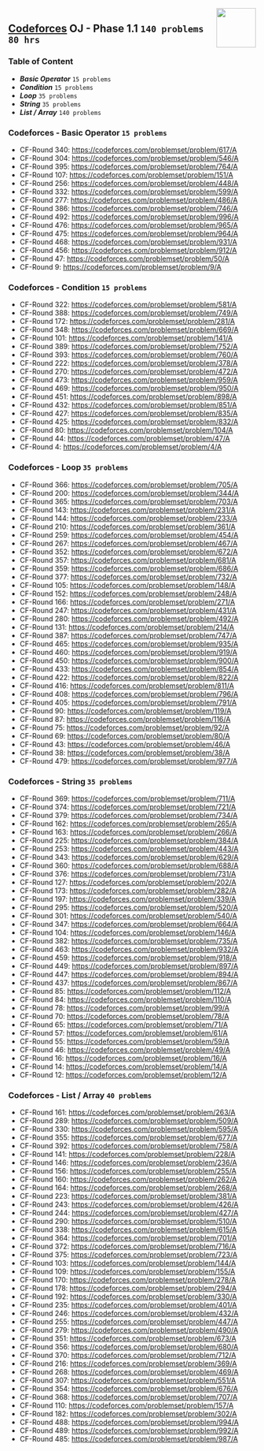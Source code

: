 <img align="right" width="80" height="80" src="https://github.com/cs-MohamedAyman/Problem-Solving-Training/blob/master/online-judges-logos/codeforces.jpg">

## [Codeforces](https://codeforces.com/) OJ - Phase 1.1 `140 problems` `80 hrs`

### Table of Content

- ***Basic Operator*** `15 problems`
- ***Condition***      `15 problems`
- ***Loop***           `35 problems`
- ***String***         `35 problems`
- ***List / Array***   `140 problems`

### Codeforces - Basic Operator `15 problems`

- CF-Round 340: https://codeforces.com/problemset/problem/617/A
- CF-Round 304: https://codeforces.com/problemset/problem/546/A
- CF-Round 395: https://codeforces.com/problemset/problem/764/A
- CF-Round 107: https://codeforces.com/problemset/problem/151/A
- CF-Round 256: https://codeforces.com/problemset/problem/448/A
- CF-Round 332: https://codeforces.com/problemset/problem/599/A
- CF-Round 277: https://codeforces.com/problemset/problem/486/A
- CF-Round 386: https://codeforces.com/problemset/problem/746/A
- CF-Round 492: https://codeforces.com/problemset/problem/996/A
- CF-Round 476: https://codeforces.com/problemset/problem/965/A
- CF-Round 475: https://codeforces.com/problemset/problem/964/A
- CF-Round 468: https://codeforces.com/problemset/problem/931/A
- CF-Round 456: https://codeforces.com/problemset/problem/912/A
- CF-Round 47: https://codeforces.com/problemset/problem/50/A
- CF-Round 9: https://codeforces.com/problemset/problem/9/A

### Codeforces - Condition `15 problems`

- CF-Round 322: https://codeforces.com/problemset/problem/581/A
- CF-Round 388: https://codeforces.com/problemset/problem/749/A
- CF-Round 172: https://codeforces.com/problemset/problem/281/A
- CF-Round 348: https://codeforces.com/problemset/problem/669/A
- CF-Round 101: https://codeforces.com/problemset/problem/141/A
- CF-Round 389: https://codeforces.com/problemset/problem/752/A
- CF-Round 393: https://codeforces.com/problemset/problem/760/A
- CF-Round 222: https://codeforces.com/problemset/problem/378/A
- CF-Round 270: https://codeforces.com/problemset/problem/472/A
- CF-Round 473: https://codeforces.com/problemset/problem/959/A
- CF-Round 469: https://codeforces.com/problemset/problem/950/A
- CF-Round 451: https://codeforces.com/problemset/problem/898/A
- CF-Round 432: https://codeforces.com/problemset/problem/851/A
- CF-Round 427: https://codeforces.com/problemset/problem/835/A
- CF-Round 425: https://codeforces.com/problemset/problem/832/A
- CF-Round 80: https://codeforces.com/problemset/problem/104/A
- CF-Round 44: https://codeforces.com/problemset/problem/47/A
- CF-Round 4: https://codeforces.com/problemset/problem/4/A

### Codeforces - Loop `35 problems`

- CF-Round 366: https://codeforces.com/problemset/problem/705/A
- CF-Round 200: https://codeforces.com/problemset/problem/344/A
- CF-Round 365: https://codeforces.com/problemset/problem/703/A
- CF-Round 143: https://codeforces.com/problemset/problem/231/A
- CF-Round 144: https://codeforces.com/problemset/problem/233/A
- CF-Round 210: https://codeforces.com/problemset/problem/361/A
- CF-Round 259: https://codeforces.com/problemset/problem/454/A
- CF-Round 267: https://codeforces.com/problemset/problem/467/A
- CF-Round 352: https://codeforces.com/problemset/problem/672/A
- CF-Round 357: https://codeforces.com/problemset/problem/681/A
- CF-Round 359: https://codeforces.com/problemset/problem/686/A
- CF-Round 377: https://codeforces.com/problemset/problem/732/A
- CF-Round 105: https://codeforces.com/problemset/problem/148/A
- CF-Round 152: https://codeforces.com/problemset/problem/248/A
- CF-Round 166: https://codeforces.com/problemset/problem/271/A
- CF-Round 247: https://codeforces.com/problemset/problem/431/A
- CF-Round 280: https://codeforces.com/problemset/problem/492/A
- CF-Round 131: https://codeforces.com/problemset/problem/214/A
- CF-Round 387: https://codeforces.com/problemset/problem/747/A
- CF-Round 465: https://codeforces.com/problemset/problem/935/A
- CF-Round 460: https://codeforces.com/problemset/problem/919/A
- CF-Round 450: https://codeforces.com/problemset/problem/900/A
- CF-Round 433: https://codeforces.com/problemset/problem/854/A
- CF-Round 422: https://codeforces.com/problemset/problem/822/A
- CF-Round 416: https://codeforces.com/problemset/problem/811/A
- CF-Round 408: https://codeforces.com/problemset/problem/796/A
- CF-Round 405: https://codeforces.com/problemset/problem/791/A
- CF-Round 90: https://codeforces.com/problemset/problem/119/A
- CF-Round 87: https://codeforces.com/problemset/problem/116/A
- CF-Round 75: https://codeforces.com/problemset/problem/92/A
- CF-Round 69: https://codeforces.com/problemset/problem/80/A
- CF-Round 43: https://codeforces.com/problemset/problem/46/A
- CF-Round 38: https://codeforces.com/problemset/problem/38/A
- CF-Round 479: https://codeforces.com/problemset/problem/977/A

### Codeforces - String `35 problems`

- CF-Round 369: https://codeforces.com/problemset/problem/711/A
- CF-Round 374: https://codeforces.com/problemset/problem/721/A
- CF-Round 379: https://codeforces.com/problemset/problem/734/A
- CF-Round 162: https://codeforces.com/problemset/problem/265/A
- CF-Round 163: https://codeforces.com/problemset/problem/266/A
- CF-Round 225: https://codeforces.com/problemset/problem/384/A
- CF-Round 253: https://codeforces.com/problemset/problem/443/A
- CF-Round 343: https://codeforces.com/problemset/problem/629/A
- CF-Round 360: https://codeforces.com/problemset/problem/688/A
- CF-Round 376: https://codeforces.com/problemset/problem/731/A
- CF-Round 127: https://codeforces.com/problemset/problem/202/A
- CF-Round 173: https://codeforces.com/problemset/problem/282/A
- CF-Round 197: https://codeforces.com/problemset/problem/339/A
- CF-Round 295: https://codeforces.com/problemset/problem/520/A
- CF-Round 301: https://codeforces.com/problemset/problem/540/A
- CF-Round 347: https://codeforces.com/problemset/problem/664/A
- CF-Round 104: https://codeforces.com/problemset/problem/146/A
- CF-Round 382: https://codeforces.com/problemset/problem/735/A
- CF-Round 463: https://codeforces.com/problemset/problem/932/A
- CF-Round 459: https://codeforces.com/problemset/problem/918/A
- CF-Round 449: https://codeforces.com/problemset/problem/897/A
- CF-Round 447: https://codeforces.com/problemset/problem/894/A
- CF-Round 437: https://codeforces.com/problemset/problem/867/A
- CF-Round 85: https://codeforces.com/problemset/problem/112/A
- CF-Round 84: https://codeforces.com/problemset/problem/110/A
- CF-Round 78: https://codeforces.com/problemset/problem/99/A
- CF-Round 70: https://codeforces.com/problemset/problem/78/A
- CF-Round 65: https://codeforces.com/problemset/problem/71/A
- CF-Round 57: https://codeforces.com/problemset/problem/61/A
- CF-Round 55: https://codeforces.com/problemset/problem/59/A
- CF-Round 46: https://codeforces.com/problemset/problem/49/A
- CF-Round 16: https://codeforces.com/problemset/problem/16/A
- CF-Round 14: https://codeforces.com/problemset/problem/14/A
- CF-Round 12: https://codeforces.com/problemset/problem/12/A

### Codeforces - List / Array `40 problems`

- CF-Round 161: https://codeforces.com/problemset/problem/263/A
- CF-Round 289: https://codeforces.com/problemset/problem/509/A
- CF-Round 330: https://codeforces.com/problemset/problem/595/A
- CF-Round 355: https://codeforces.com/problemset/problem/677/A
- CF-Round 392: https://codeforces.com/problemset/problem/758/A
- CF-Round 141: https://codeforces.com/problemset/problem/228/A
- CF-Round 146: https://codeforces.com/problemset/problem/236/A
- CF-Round 156: https://codeforces.com/problemset/problem/255/A
- CF-Round 160: https://codeforces.com/problemset/problem/262/A
- CF-Round 164: https://codeforces.com/problemset/problem/268/A
- CF-Round 223: https://codeforces.com/problemset/problem/381/A
- CF-Round 243: https://codeforces.com/problemset/problem/426/A
- CF-Round 244: https://codeforces.com/problemset/problem/427/A
- CF-Round 290: https://codeforces.com/problemset/problem/510/A
- CF-Round 338: https://codeforces.com/problemset/problem/615/A
- CF-Round 364: https://codeforces.com/problemset/problem/701/A
- CF-Round 372: https://codeforces.com/problemset/problem/716/A
- CF-Round 375: https://codeforces.com/problemset/problem/723/A
- CF-Round 103: https://codeforces.com/problemset/problem/144/A
- CF-Round 109: https://codeforces.com/problemset/problem/155/A
- CF-Round 170: https://codeforces.com/problemset/problem/278/A
- CF-Round 178: https://codeforces.com/problemset/problem/294/A
- CF-Round 192: https://codeforces.com/problemset/problem/330/A
- CF-Round 235: https://codeforces.com/problemset/problem/401/A
- CF-Round 246: https://codeforces.com/problemset/problem/432/A
- CF-Round 255: https://codeforces.com/problemset/problem/447/A
- CF-Round 279: https://codeforces.com/problemset/problem/490/A
- CF-Round 351: https://codeforces.com/problemset/problem/673/A
- CF-Round 356: https://codeforces.com/problemset/problem/680/A
- CF-Round 370: https://codeforces.com/problemset/problem/712/A
- CF-Round 216: https://codeforces.com/problemset/problem/369/A
- CF-Round 268: https://codeforces.com/problemset/problem/469/A
- CF-Round 307: https://codeforces.com/problemset/problem/551/A
- CF-Round 354: https://codeforces.com/problemset/problem/676/A
- CF-Round 368: https://codeforces.com/problemset/problem/707/A
- CF-Round 110: https://codeforces.com/problemset/problem/157/A
- CF-Round 182: https://codeforces.com/problemset/problem/302/A
- CF-Round 488: https://codeforces.com/problemset/problem/994/A
- CF-Round 489: https://codeforces.com/problemset/problem/992/A
- CF-Round 485: https://codeforces.com/problemset/problem/987/A
